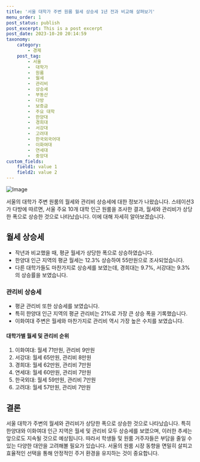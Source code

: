 ```yaml
---
title: '서울 대학가 주변 원룸 월세 상승세 1년 전과 비교해 살펴보기'
menu_order: 1
post_status: publish
post_excerpt: This is a post excerpt
post_date: 2023-10-20 20:14:59
taxonomy:
    category:
        - 경제
    post_tag:
        - 서울
        -  대학가
        -  원룸
        -  월세
        -  관리비
        -  상승세
        -  부동산
        -  다방
        -  보증금
        -  주요 대학
        -  한양대
        -  경희대
        -  서강대
        -  고려대
        -  한국외국어대
        -  이화여대
        -  연세대
        -  중앙대
custom_fields:
    field1: value 1
    field2: value 2
---
```


![Image](https://imgnews.pstatic.net/image/215/2024/02/07/A202402070124_1_20240207114901370.jpg?type=w647)


서울의 대학가 주변 원룸의 월세와 관리비 상승세에 대한 정보가 나왔습니다. 스테이션3가 다방에 따르면, 서울 주요 10개 대학 인근 원룸을 조사한 결과, 월세와 관리비가 상당한 폭으로 상승한 것으로 나타났습니다. 이에 대해 자세히 알아보겠습니다.

## 월세 상승세
- 작년과 비교했을 때, 평균 월세가 상당한 폭으로 상승하였습니다.
- 한양대 인근 지역의 평균 월세는 12.3% 상승하여 55만원으로 조사되었습니다.
- 다른 대학가들도 마찬가지로 상승세를 보였는데, 경희대는 9.7%, 서강대는 9.3%의 상승률을 보였습니다.

### 관리비 상승세
- 평균 관리비 또한 상승세를 보였습니다.
- 특히 한양대 인근 지역의 평균 관리비는 21%로 가장 큰 상승 폭을 기록했습니다.
- 이화여대 주변은 월세와 마찬가지로 관리비 역시 가장 높은 수치를 보였습니다.

#### 대학가별 월세 및 관리비 순위
1. 이화여대: 월세 71만원, 관리비 9만원
2. 서강대: 월세 65만원, 관리비 8만원
3. 경희대: 월세 62만원, 관리비 7만원
4. 연세대: 월세 60만원, 관리비 7만원
5. 한국외대: 월세 59만원, 관리비 7만원
6. 고려대: 월세 57만원, 관리비 7만원

## 결론
서울 대학가 주변의 월세와 관리비가 상당한 폭으로 상승한 것으로 나타났습니다. 특히 한양대와 이화여대 인근 지역은 월세 및 관리비 모두 상승세를 보였으며, 이러한 추세는 앞으로도 지속될 것으로 예상됩니다. 따라서 학생들 및 원룸 거주자들은 부담을 줄일 수 있는 다양한 대안을 고려해볼 필요가 있습니다. 서울의 원룸 시장 동향을 면밀히 살피고 효율적인 선택을 통해 안정적인 주거 환경을 유지하는 것이 중요합니다.

